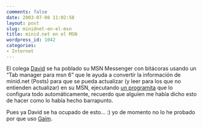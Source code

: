 ```yaml
---
comments: false
date: 2003-07-08 11:02:58
layout: post
slug: minidnet-en-el-msn
title: minid.net en el MSN
wordpress_id: 1042
categories:
- Internet
---
```


El colega [David](http://www.tshstudios.com) se ha poblado su MSN Messenger con bitácoras usando un “Tab manager para msn 6” que le ayuda a convertir la información de minid.net (Posts) para que se pueda actualizar (y leer para los que no entienden actualizar) en su MSN, ejecutando [un programita](http://elite.portaldance.com/weblog/bazura/minid.exe) que lo configura todo automáticamente, recuerdo que alguien me había dicho esto de hacer como lo había hecho barrapunto.





Pues ya David se ha ocupado de esto… :) yo de momento no lo he probado por que uso [Gaim](http://www.minid.net/archivos/categorias/software/gaim_un_cliente_que_promete.php).




 
